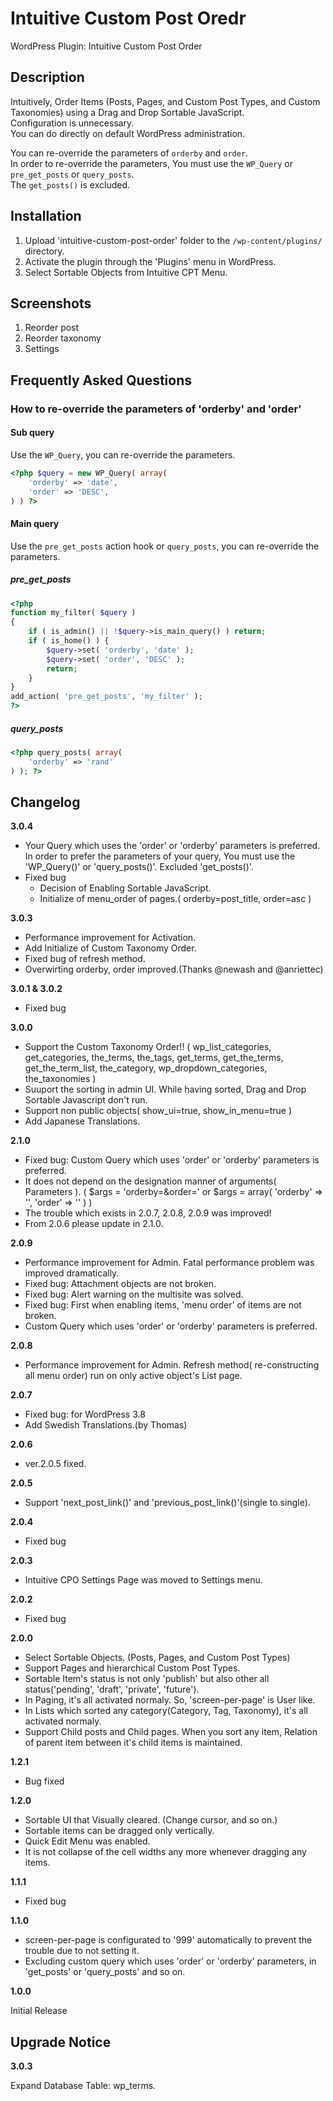 # Intuitive Custom Post Oredr

WordPress Plugin: Intuitive Custom Post Order

## Description

Intuitively, Order Items (Posts, Pages, and Custom Post Types, and Custom Taxonomies) using a Drag and Drop Sortable JavaScript.<br>
Configuration is unnecessary.<br>
You can do directly on default WordPress administration.

You can re-override the parameters of `orderby` and `order`.<br>
In order to re-override the parameters, You must use the `WP_Query` or `pre_get_posts` or `query_posts`.<br>
The `get_posts()` is excluded.

## Installation

1. Upload 'intuitive-custom-post-order' folder to the `/wp-content/plugins/` directory.
2. Activate the plugin through the 'Plugins' menu in WordPress.
3. Select Sortable Objects from Intuitive CPT Menu.

## Screenshots

1. Reorder post
2. Reorder taxonomy
3. Settings

## Frequently Asked Questions

### How to re-override the parameters of 'orderby' and 'order'

#### Sub query

Use the `WP_Query`, you can re-override the parameters.

```php
<?php $query = new WP_Query( array(
	'orderby' => 'date',
	'order' => 'DESC',
) ) ?>
```

#### Main query

Use the `pre_get_posts` action hook or `query_posts`, you can re-override the parameters.

##### pre_get_posts

```php
<?php
function my_filter( $query )
{
	if ( is_admin() || !$query->is_main_query() ) return;
	if ( is_home() ) {
		$query->set( 'orderby', 'date' );
		$query->set( 'order', 'DESC' );
		return;
	}
}
add_action( 'pre_get_posts', 'my_filter' );
?>
```

##### query_posts

```php
<?php query_posts( array(
	'orderby' => 'rand'
) ); ?>
```

## Changelog


**3.0.4**

* Your Query which uses the 'order' or 'orderby' parameters is preferred.
  In order to prefer the parameters of your query, You must use the 'WP_Query()' or 'query_posts()'.
  Excluded 'get_posts()'.
* Fixed bug
  - Decision of Enabling Sortable JavaScript.
  - Initialize of menu_order of pages.( orderby=post_title, order=asc )

**3.0.3**

* Performance improvement for Activation.
* Add Initialize of Custom Taxonomy Order.
* Fixed bug of refresh method.
* Overwirting orderby, order improved.(Thanks @newash and @anriettec)

**3.0.1 & 3.0.2**

* Fixed bug

**3.0.0**

* Support the Custom Taxonomy Order!!
  ( wp_list_categories, get_categories, the_terms, the_tags, get_terms, get_the_terms, get_the_term_list, the_category, wp_dropdown_categories, the_taxonomies )
* Suuport the sorting in admin UI.
  While having sorted, Drag and Drop Sortable Javascript don't run.
* Support non public objects( show_ui=true, show_in_menu=true )
* Add Japanese Translations.

**2.1.0**

* Fixed bug: Custom Query which uses 'order' or 'orderby' parameters is preferred.
* It does not depend on the designation manner of arguments( Parameters ).
  ( $args = 'orderby=&order=' or $args = array( 'orderby' => '', 'order' => '' ) )
* The trouble which exists in 2.0.7, 2.0.8, 2.0.9 was improved!
* From 2.0.6 please update in 2.1.0.

**2.0.9**

* Performance improvement for Admin.
  Fatal performance problem was improved dramatically.
* Fixed bug: Attachment objects are not broken.
* Fixed bug: Alert warning on the multisite was solved.
* Fixed bug: First when enabling items, 'menu order' of items are not broken.
* Custom Query which uses 'order' or 'orderby' parameters is preferred.

**2.0.8**

* Performance improvement for Admin.
  Refresh method( re-constructing all menu order) run on only active object's List page.

**2.0.7**

* Fixed bug: for WordPress 3.8
* Add Swedish Translations.(by Thomas)

**2.0.6**

* ver.2.0.5 fixed.

**2.0.5**

* Support 'next_post_link()' and 'previous_post_link()'(single to single).

**2.0.4**

* Fixed bug

**2.0.3**

* Intuitive CPO Settings Page was moved to Settings menu.

**2.0.2**

* Fixed bug

**2.0.0**

* Select Sortable Objects. (Posts, Pages, and Custom Post Types)
* Support Pages and hierarchical Custom Post Types.
* Sortable Item's status is not only 'publish' but also other all status('pending', 'draft', 'private', 'future').
* In Paging, it's all activated normaly. So, 'screen-per-page' is User like.
* In Lists which sorted any category(Category, Tag, Taxonomy), it's all activated normaly.
* Support Child posts and Child pages. When you sort any item, Relation of parent item between it's child items is maintained.

**1.2.1**

* Bug fixed

**1.2.0**

* Sortable UI that Visually cleared. (Change cursor, and so on.)
* Sortable items can be dragged only vertically.
* Quick Edit Menu was enabled.
* It is not collapse of the cell widths any more whenever dragging any items.

**1.1.1**

* Fixed bug

**1.1.0**

* screen-per-page is configurated to '999' automatically to prevent the trouble due to not setting it.
* Excluding custom query which uses 'order' or 'orderby' parameters, in 'get_posts' or 'query_posts' and so on.

**1.0.0**

Initial Release

## Upgrade Notice

**3.0.3**

Expand Database Table: wp_terms.
